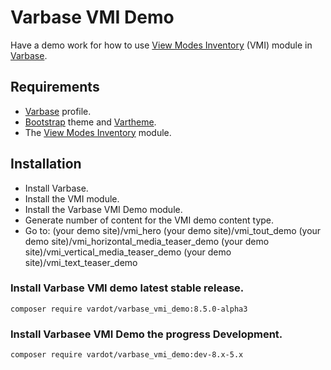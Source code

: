 # Varbase VMI Demo

Have a demo work for how to use
 [View Modes Inventory](https://www.drupal.org/project/vmi) (VMI) module in
 [Varbase](https://www.drupal.org/project/varbase).


## Requirements
* [Varbase](https://www.drupal.org/project/varbase) profile.
* [Bootstrap](https://www.drupal.org/project/bootstrap) theme
  and [Vartheme](https://www.drupal.org/project/vartheme).
* The [View Modes Inventory](https://www.drupal.org/project/vmi) module.

## Installation
* Install Varbase.
* Install the VMI module.
* Install the Varbase VMI Demo module.
* Generate number of content for the VMI demo content type.
* Go to:
(your demo site)/vmi_hero
(your demo site)/vmi_tout_demo
(your demo site)/vmi_horizontal_media_teaser_demo
(your demo site)/vmi_vertical_media_teaser_demo
(your demo site)/vmi_text_teaser_demo

### Install Varbase VMI demo latest stable release.
```
composer require vardot/varbase_vmi_demo:8.5.0-alpha3
```

### Install Varbasee VMI Demo the progress Development.
```
composer require vardot/varbase_vmi_demo:dev-8.x-5.x
```
